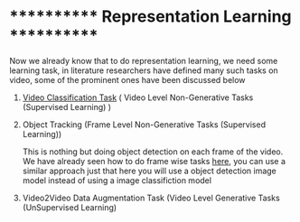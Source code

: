 # **********  Representation Learning  **********

Now we already know that to do representation learning, we need some learning task, in literature researchers have defined many such tasks on video, some of the prominent ones have been discussed below 

1. [Video Classification Task](https://khetansarvesh.medium.com/video-classification-fc07152ad770) ( Video Level Non-Generative Tasks (Supervised Learning) )

2. Object Tracking (Frame Level Non-Generative Tasks (Supervised Learning)) 

    This is nothing but doing object detection on each frame of the video. We have already seen how to do frame wise tasks [here](https://khetansarvesh.medium.com/video-classification-fc07152ad770#3dd0), you can use a similar 
    approach just that here you will use a object detection image model instead of using a image classifiction model 


4. Video2Video Data Augmentation Task (Video Level Generative Tasks (UnSupervised Learning)
